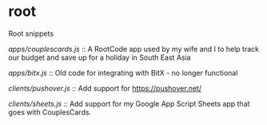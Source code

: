 # root
Root snippets

*apps/couplescards.js* :: A RootCode app used by my wife and I to help track our 
budget and save up for a holiday in South East Asia

*apps/bitx.js* :: Old code for integrating with BitX - no longer functional

*clients/pushover.js* :: Add support for https://pushover.net/

*clients/sheets.js* :: Add support for my Google App Script Sheets app that goes
with CouplesCards.


